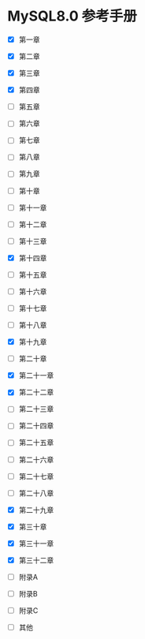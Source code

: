 # MySQL8.0 参考手册
- [x] 第一章
- [x] 第二章
- [x] 第三章
- [x] 第四章
- [ ] 第五章
- [ ] 第六章
- [ ] 第七章
- [ ] 第八章
- [ ] 第九章
- [ ] 第十章
- [ ] 第十一章
- [ ] 第十二章
- [ ] 第十三章
- [x] 第十四章
- [ ] 第十五章
- [ ] 第十六章
- [ ] 第十七章
- [ ] 第十八章
- [x] 第十九章
- [ ] 第二十章
- [x] 第二十一章
- [x] 第二十二章
- [ ] 第二十三章
- [ ] 第二十四章
- [ ] 第二十五章
- [ ] 第二十六章
- [ ] 第二十七章
- [ ] 第二十八章
- [x] 第二十九章
- [x] 第三十章
- [x] 第三十一章
- [x] 第三十二章
- [ ] 附录A
- [ ] 附录B
- [ ] 附录C
- [ ] 其他

